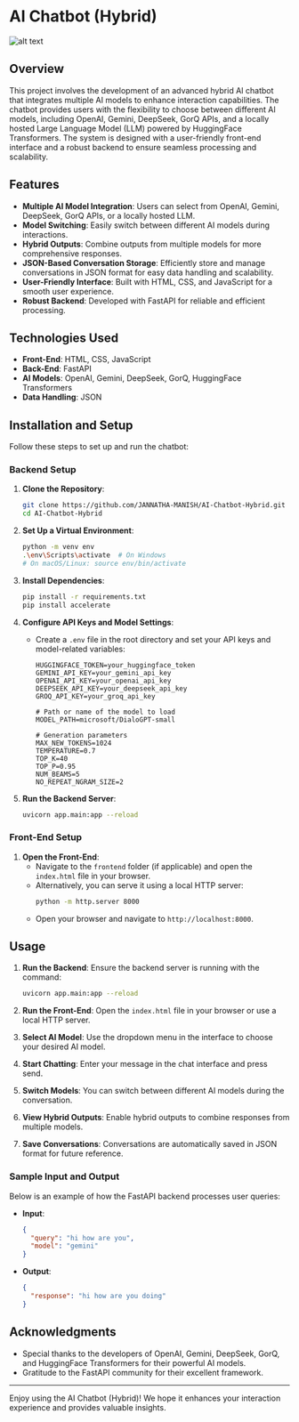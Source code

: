 # AI Chatbot (Hybrid)


![alt text](frontend/IMAGES/chatbot-ezgif.com-video-to-gif-converter.gif)
## Overview

This project involves the development of an advanced hybrid AI chatbot that integrates multiple AI models to enhance interaction capabilities. The chatbot provides users with the flexibility to choose between different AI models, including OpenAI, Gemini, DeepSeek, GorQ APIs, and a locally hosted Large Language Model (LLM) powered by HuggingFace Transformers. The system is designed with a user-friendly front-end interface and a robust backend to ensure seamless processing and scalability.

## Features

- **Multiple AI Model Integration**: Users can select from OpenAI, Gemini, DeepSeek, GorQ APIs, or a locally hosted LLM.
- **Model Switching**: Easily switch between different AI models during interactions.
- **Hybrid Outputs**: Combine outputs from multiple models for more comprehensive responses.
- **JSON-Based Conversation Storage**: Efficiently store and manage conversations in JSON format for easy data handling and scalability.
- **User-Friendly Interface**: Built with HTML, CSS, and JavaScript for a smooth user experience.
- **Robust Backend**: Developed with FastAPI for reliable and efficient processing.

## Technologies Used

- **Front-End**: HTML, CSS, JavaScript
- **Back-End**: FastAPI
- **AI Models**: OpenAI, Gemini, DeepSeek, GorQ, HuggingFace Transformers
- **Data Handling**: JSON

## Installation and Setup

Follow these steps to set up and run the chatbot:

### Backend Setup

1. **Clone the Repository**:
   ```bash
   git clone https://github.com/JANNATHA-MANISH/AI-Chatbot-Hybrid.git
   cd AI-Chatbot-Hybrid
   ```

2. **Set Up a Virtual Environment**:
   ```bash
   python -m venv env
   .\env\Scripts\activate  # On Windows
   # On macOS/Linux: source env/bin/activate
   ```

3. **Install Dependencies**:
   ```bash
   pip install -r requirements.txt
   pip install accelerate
   ```

4. **Configure API Keys and Model Settings**:
   - Create a `.env` file in the root directory and set your API keys and model-related variables:
     ```plaintext
     HUGGINGFACE_TOKEN=your_huggingface_token
     GEMINI_API_KEY=your_gemini_api_key
     OPENAI_API_KEY=your_openai_api_key
     DEEPSEEK_API_KEY=your_deepseek_api_key
     GROQ_API_KEY=your_groq_api_key

     # Path or name of the model to load
     MODEL_PATH=microsoft/DialoGPT-small

     # Generation parameters
     MAX_NEW_TOKENS=1024
     TEMPERATURE=0.7
     TOP_K=40
     TOP_P=0.95
     NUM_BEAMS=5
     NO_REPEAT_NGRAM_SIZE=2
     ```

5. **Run the Backend Server**:
   ```bash
   uvicorn app.main:app --reload
   ```

### Front-End Setup

1. **Open the Front-End**:
   - Navigate to the `frontend` folder (if applicable) and open the `index.html` file in your browser.
   - Alternatively, you can serve it using a local HTTP server:
     ```bash
     python -m http.server 8000
     ```
   - Open your browser and navigate to `http://localhost:8000`.

## Usage

1. **Run the Backend**: Ensure the backend server is running with the command:
   ```bash
   uvicorn app.main:app --reload
   ```

2. **Run the Front-End**: Open the `index.html` file in your browser or use a local HTTP server.

3. **Select AI Model**: Use the dropdown menu in the interface to choose your desired AI model.

4. **Start Chatting**: Enter your message in the chat interface and press send.

5. **Switch Models**: You can switch between different AI models during the conversation.

6. **View Hybrid Outputs**: Enable hybrid outputs to combine responses from multiple models.

7. **Save Conversations**: Conversations are automatically saved in JSON format for future reference.

### Sample Input and Output

Below is an example of how the FastAPI backend processes user queries:

- **Input**:
  ```json
  {
    "query": "hi how are you",
    "model": "gemini"
  }
  ```

- **Output**:
  ```json
  {
    "response": "hi how are you doing"
  }
  ```

## Acknowledgments

- Special thanks to the developers of OpenAI, Gemini, DeepSeek, GorQ, and HuggingFace Transformers for their powerful AI models.
- Gratitude to the FastAPI community for their excellent framework.

---

Enjoy using the AI Chatbot (Hybrid)! We hope it enhances your interaction experience and provides valuable insights.

